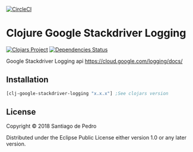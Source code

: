 [![CircleCI](https://circleci.com/gh/xerp/clj-google-stackdriver-logging.svg?style=svg)](https://circleci.com/gh/xerp/clj-google-stackdriver-logging)

# Clojure Google Stackdriver Logging
[![Clojars Project](https://img.shields.io/clojars/v/clj-google-stackdriver-logging.svg)](https://clojars.org/clj-google-stackdriver-logging)
[![Dependencies Status](https://versions.deps.co/xerp/clj-google-stackdriver-logging/status.svg)](https://versions.deps.co/xerp/clj-google-stackdriver-logging)

Google Stackdriver Logging api https://cloud.google.com/logging/docs/

## Installation

```clojure
[clj-google-stackdriver-logging "x.x.x"] ;See clojars version
```

## License

Copyright © 2018 Santiago de Pedro

Distributed under the Eclipse Public License either version 1.0 or any later version.
